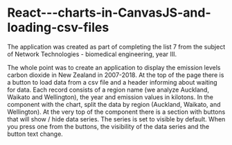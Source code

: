 # React---charts-in-CanvasJS-and-loading-csv-files
The application was created as part of completing the list 7 from the subject of Network Technologies - biomedical engineering, year III. 


The whole point was to create an application to display the emission levels carbon dioxide in New Zealand in 2007-2018. At the top of the page there is a button to load data from a csv file and a header informing about waiting for data. Each record consists of a region name (we analyze Auckland, Waikato and Wellington), the year and emission values in kilotons. In the component with the chart, split the data by region (Auckland, Waikato, and Wellington). At the very top of the component there is a section with buttons that will show / hide data series. The series is set to visible by default. When you press one from the buttons, the visibility of the data series and the button text change.
